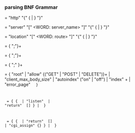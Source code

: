 ### parsing BNF Grammar

<MainContext> = "http" "{" {<http-directives> | <serverContext>} "}"

<serverContext> = "server" "[" <WORD: server_name> "]" "{" {<server-directives> | <locationContext>} "}"

<locationContext> = "location" "[" <WORD: route> "]" "{" {<loaction-directives> | <locationContext>} "}"

<http-directives> = {<http-directive> ";"}+

<server-directives> = {<server-directive> ";"}+

<location-directives> = {<location-directive> ";" }+

<http-directive> = { 
    "root" <WORD> | "allow" {("GET" | "POST" | "DELETE")}+ | "client_max_body_size" <SIZE> 
    | "autoindex" ("on" | "off")
    | "index" <WORD>+
    | "error_page" <CODE> <WORD> 
}

<server-directive> = {
    { <http-directive> | "listen" <WORD>  | "return" <INT> [<WORD>] } | <serverContext>
}

<location-directive> = {
    { <http-directive> | "return" <INT> [<WORD>] | "cgi_assign" {<WORD>} } | <locationContext>
}